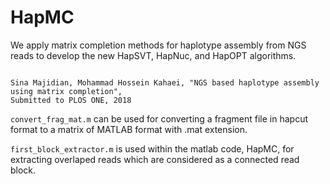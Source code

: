 # HapMC



We apply matrix completion methods for haplotype assembly from NGS reads to develop the new HapSVT, HapNuc, and HapOPT algorithms.


```

Sina Majidian, Mohammad Hossein Kahaei, "NGS based haplotype assembly using matrix completion",
Submitted to PLOS ONE, 2018

```


``convert_frag_mat.m`` can be used for converting a fragment file in hapcut format to a matrix of MATLAB format with .mat extension.

``first_block_extractor.m`` is used within the matlab code, HapMC, for extracting overlaped reads which are considered as a connected read block.
